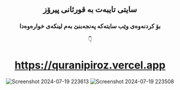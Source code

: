 <div align="center">

## سایتی تایبەت بە قورئانی پیرۆز

### بۆ کردنەوەی وێب سایتەکە پەنجەبنێ بەم لینکەی خوارەوەدا
👇
# https://quranipiroz.vercel.app

![Screenshot 2024-07-19 223613](https://github.com/user-attachments/assets/aba90f16-87dc-4590-bc55-dbf8ae22665b)
![Screenshot 2024-07-19 223508](https://github.com/user-attachments/assets/39f80103-298d-4fab-b471-07f998d1fa0b)

</div>
